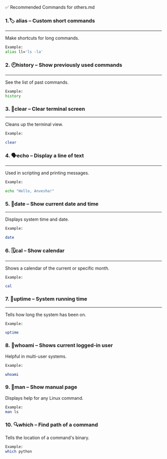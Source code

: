 
✅ Recommended Commands for others.md

### 1.🏷️ alias – Custom short commands
___
Make shortcuts for long commands.

 ```bash
Example:
alias ll='ls -la'
 ``` 
### 2. 🕘history – Show previously used commands
___
See the list of past commands.


 ```bash
Example:
history
 ``` 
### 3. 🧹clear – Clear terminal screen
___
Cleans up the terminal view.


 ```bash
Example:

clear
  ```
### 4. 🗣️echo – Display a line of text
___
Used in scripting and printing messages.

 ```bash
Example:
 
echo "Hello, Anvesha!"
  ```

### 5. 📅date – Show current date and time
___
Displays system time and date.


 ```bash
Example:

date
 ```
### 6. 🗓️cal – Show calendar
___
Shows a calendar of the current or specific month.

 ```bash
Example:

cal
 ```
### 7. 🔋uptime – System running time
___
Tells how long the system has been on.

 ```bash
Example:

uptime
 ```
### 8. 👤whoami – Shows current logged-in user

Helpful in multi-user systems.


 ```bash
Example:

whoami
 ```
### 9. 📘man – Show manual page

Displays help for any Linux command.

 ```bash
Example:
man ls

```
### 10. 🔍which – Find path of a command

Tells the location of a command's binary.
  
 ```bash
Example:
which python
 ```
